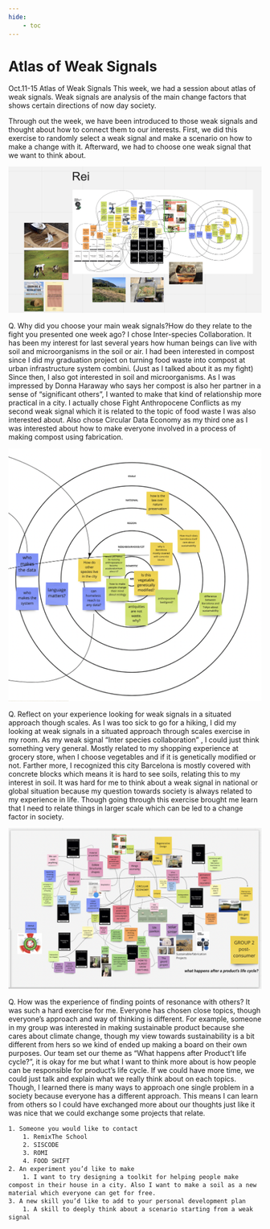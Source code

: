 ```yaml
---
hide:
    - toc
---
```


# Atlas of Weak Signals
Oct.11-15 Atlas of Weak Signals
This week, we had a session about atlas of weak signals.
Weak signals are analysis of the main change factors that shows certain directions of now day society.

Through out the week, we have been introduced to those weak signals and thought about how to connect them to our interests. First, we did this exercise to randomly select a weak signal and make a scenario on how to make a change with it.  Afterward, we had to choose one weak signal that we want to think about.

![](../images/AoWS/myworkspace.jpg)

Q. Why did you choose your main weak signals?How do they relate to the fight you presented one week ago?
 I chose Inter-species  Collaboration. It has been my interest for last several years how human beings can live with soil and microorganisms in the soil or air. I had been interested in compost  since I did my graduation project on turning food waste into compost at urban infrastructure system combini. (Just as I talked about it as my fight)  Since then, I also got interested in soil and microorganisms.  As I was impressed by Donna Haraway who says her compost is also her partner in a sense of “significant others”, I wanted to make that kind of relationship more practical in a city. I actually chose Fight Anthropocene Conflicts as my second weak signal which it is related to the topic of food waste I was also interested about. Also chose Circular Data Economy as my third one as I was interested about how to make everyone involved in a process of making compost using fabrication.

![](../images/AoWS/multischalar.jpg)

Q. Reflect on your experience looking for weak signals in a situated approach though scales.
As I was too sick to go for a hiking, I did my looking at weak signals in a situated approach through scales exercise in my room.  As my weak signal “Inter species collaboration” , I could just think something very general. Mostly related to my shopping experience at grocery store, when I choose vegetables and if it is genetically modified or not. Farther more, I recognized this city Barcelona is mostly covered with concrete blocks which means it is hard to see soils, relating this to my interest in soil. 
It was hard for me to think about a weak signal in national or global situation because my question towards society is always related to my experience in life. Though going through this exercise brought me  learn that I need to relate things in larger scale which can be led to a change factor in society.

![](../images/AoWS/group.jpg)

Q. How was the experience of finding points of resonance with others?
It was such a hard exercise for me. Everyone has chosen close topics, though everyone’s approach and way of thinking is different.  For example, someone in my group was interested in making sustainable product because she cares about climate change, though my view towards sustainability is a bit different from hers so we kind of ended up making a board on their own purposes. Our team set our theme as “What happens after Product’t life cycle?”, it is okay for me but what I want to think more about is how people can be responsible for product’s life cycle. If we could have more time, we could just talk and explain what we really think about on each topics. Though, I learned there is many ways to approach one single problem in a society because everyone has a different approach. This means I can learn from others so I could have exchanged more about our thoughts just like  it was nice that we could exchange some projects that relate. 


    1. Someone you would like to contact
        1. RemixThe School
        2. SISCODE
        3. ROMI
        4. FOOD SHIFT
    2. An experiment you’d like to make 
        1. I want to try designing a toolkit for helping people make compost in their house in a city. Also I want to make a soil as a new material which everyone can get for free.
    3. A new skill you’d like to add to your personal development plan
        1. A skill to deeply think about a scenario starting from a weak signal



